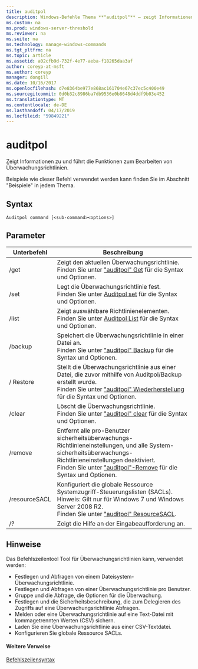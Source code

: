 ```yaml
---
title: auditpol
description: Windows-Befehle Thema **"auditpol"** – zeigt Informationen zu und führt die Funktionen zum Bearbeiten von Überwachungsrichtlinien.
ms.custom: na
ms.prod: windows-server-threshold
ms.reviewer: na
ms.suite: na
ms.technology: manage-windows-commands
ms.tgt_pltfrm: na
ms.topic: article
ms.assetid: a02cfb9d-732f-4e77-aeba-f18265daa3af
author: coreyp-at-msft
ms.author: coreyp
manager: dongill
ms.date: 10/16/2017
ms.openlocfilehash: d7e8364be977e868ac161704e67c37ec5c400e49
ms.sourcegitcommit: 0d0b32c8986ba7db9536e0b8648d4ddf9b03e452
ms.translationtype: MT
ms.contentlocale: de-DE
ms.lasthandoff: 04/17/2019
ms.locfileid: "59849221"
---
```

# <a name="auditpol"></a>auditpol



Zeigt Informationen zu und führt die Funktionen zum Bearbeiten von Überwachungsrichtlinien.

Beispiele wie dieser Befehl verwendet werden kann finden Sie im Abschnitt "Beispiele" in jedem Thema.

## <a name="syntax"></a>Syntax

```
Auditpol command [<sub-command><options>]
```

## <a name="parameters"></a>Parameter

|Unterbefehl|Beschreibung|
|-----------|-----------|
|/get|Zeigt den aktuellen Überwachungsrichtlinie.</br>Finden Sie unter ["auditpol" Get](auditpol-get.md) für die Syntax und Optionen.|
|/set|Legt die Überwachungsrichtlinie fest.</br>Finden Sie unter [Auditpol set](auditpol-set.md) für die Syntax und Optionen.|
|/list|Zeigt auswählbare Richtlinienelementen.</br>Finden Sie unter [Auditpol List](auditpol-list.md) für die Syntax und Optionen.|
|/backup|Speichert die Überwachungsrichtlinie in einer Datei an.</br>Finden Sie unter ["auditpol" Backup](auditpol-backup.md) für die Syntax und Optionen.|
|/ Restore|Stellt die Überwachungsrichtlinie aus einer Datei, die zuvor mithilfe von Auditpol/Backup erstellt wurde.</br>Finden Sie unter ["auditpol" Wiederherstellung](auditpol-restore.md) für die Syntax und Optionen.|
|/clear|Löscht die Überwachungsrichtlinie.</br>Finden Sie unter ["auditpol" clear](auditpol-clear.md) für die Syntax und Optionen.|
|/remove|Entfernt alle pro-Benutzer sicherheitsüberwachungs-Richtlinieneinstellungen, und alle System-sicherheitsüberwachungs-Richtlinieneinstellungen deaktiviert.</br>Finden Sie unter ["auditpol"-Remove](auditpol-remove.md) für die Syntax und Optionen.|
|/resourceSACL|Konfiguriert die globale Ressource Systemzugriff-Steuerungslisten (SACLs).</br>Hinweis: Gilt nur für Windows 7 und Windows Server 2008 R2.</br>Finden Sie unter ["auditpol" ResourceSACL](auditpol-resourcesacl.md).|
|/?|Zeigt die Hilfe an der Eingabeaufforderung an.|

## <a name="remarks"></a>Hinweise

Das Befehlszeilentool Tool für Überwachungsrichtlinien kann, verwendet werden:
-   Festlegen und Abfragen von einem Dateisystem-Überwachungsrichtlinie.
-   Festlegen und Abfragen von einer Überwachungsrichtlinie pro Benutzer.
-   Gruppe und die Abfrage, die Optionen für die Überwachung.
-   Festlegen und die Sicherheitsbeschreibung, die zum Delegieren des Zugriffs auf eine Überwachungsrichtlinie Abfragen.
-   Melden oder eine Überwachungsrichtlinie auf eine Text-Datei mit kommagetrennten Werten (CSV) sichern.
-   Laden Sie eine Überwachungsrichtlinie aus einer CSV-Textdatei.
-   Konfigurieren Sie globale Ressource SACLs.

#### <a name="additional-references"></a>Weitere Verweise

[Befehlszeilensyntax](command-line-syntax-key.md)
